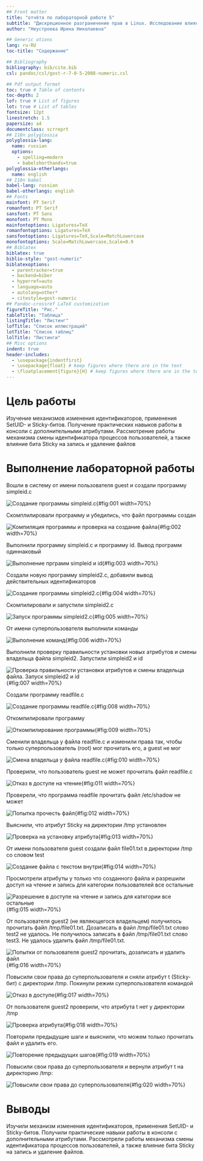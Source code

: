 ```yaml
---
## Front matter
title: "отчёта по лабораторной работе 5"
subtitle: "Дискреционное разграничение прав в Linux. Исследование влияния дополнительных атрибутов"
author: "Неустроева Ирина Николаевна"

## Generic otions
lang: ru-RU
toc-title: "Содержание"

## Bibliography
bibliography: bib/cite.bib
csl: pandoc/csl/gost-r-7-0-5-2008-numeric.csl

## Pdf output format
toc: true # Table of contents
toc-depth: 2
lof: true # List of figures
lot: true # List of tables
fontsize: 12pt
linestretch: 1.5
papersize: a4
documentclass: scrreprt
## I18n polyglossia
polyglossia-lang:
  name: russian
  options:
	- spelling=modern
	- babelshorthands=true
polyglossia-otherlangs:
  name: english
## I18n babel
babel-lang: russian
babel-otherlangs: english
## Fonts
mainfont: PT Serif
romanfont: PT Serif
sansfont: PT Sans
monofont: PT Mono
mainfontoptions: Ligatures=TeX
romanfontoptions: Ligatures=TeX
sansfontoptions: Ligatures=TeX,Scale=MatchLowercase
monofontoptions: Scale=MatchLowercase,Scale=0.9
## Biblatex
biblatex: true
biblio-style: "gost-numeric"
biblatexoptions:
  - parentracker=true
  - backend=biber
  - hyperref=auto
  - language=auto
  - autolang=other*
  - citestyle=gost-numeric
## Pandoc-crossref LaTeX customization
figureTitle: "Рис."
tableTitle: "Таблица"
listingTitle: "Листинг"
lofTitle: "Список иллюстраций"
lotTitle: "Список таблиц"
lolTitle: "Листинги"
## Misc options
indent: true
header-includes:
  - \usepackage{indentfirst}
  - \usepackage{float} # keep figures where there are in the text
  - \floatplacement{figure}{H} # keep figures where there are in the text
---
```


# Цель работы

Изучение механизмов изменения идентификаторов, применения SetUID- и Sticky-битов. Получение практических навыков работы в консоли с дополнительными атрибутами. Рассмотрение работы механизма смены идентификатора процессов пользователей, а также влияние бита Sticky на запись и удаление файлов

# Выполнение лабораторной работы

Вошли в систему от имени пользователя guest и создали программу simpleid.с

![Создание программы simpleid.c](image/1.png){#fig:001 width=70%}

Cкомплилировали программу и убедились, что файл программы создан

![Компиляция программы и проверка на создание файла](image/2.png){#fig:002 width=70%} 

Выполнили программу simpleid.с и программу id. Вывод программ одиннаковый 

![Выполнение прграмм simpleid и id](image/3.png){#fig:003 width=70%}

Создали новую программу simpleid2.с, добавили вывод действительных идентификаторов

![Создание программы simpleid2.c](image/4.png){#fig:004 width=70%}

Скомпилировали и запустили simpleid2.c

![Запуск программы simpleid2.c](image/5.png){#fig:005 width=70%}

От имени суперпользователя выполнили команды

![Выполнение команд](image/6.png){#fig:006 width=70%}

Выполнили проверку правильности установки новых атрибутов и смены владельца файла simpleid2. Запустили simpleid2 и id

![Проверка правильности установки атрибутов и смены владельца файла. Запуск simpleid2 и id ](image/7.png){#fig:007 width=70%}

Создали программу readfile.c

![Создание программы readfile.c](image/8.png){#fig:008 width=70%}

Откомпилировали программу 

![Откомпилирование программы](image/9.png){#fig:009 width=70%}

Сменили владельца у файла readfile.c и изменили права так, чтобы только суперпользователь (root) мог прочитать его, a guest не мог

![Смена владельца у файла readfile.c](image/10.png){#fig:010 width=70%}

Проверили, что пользователь guest не может прочитать файл readfile.c

![Отказ в доступе на чтение](image/11.png){#fig:011 width=70%}

Проверели, что программа readfile прочитать файл /etc/shadow не может

![Попытка прочесть файл](image/12.png){#fig:012 width=70%}

Выяснили, что атрибут Sticky на директории /tmp установлен

![Проверка на установку атрибута](image/13.png){#fig:013 width=70%}

От имени пользователя guest создали файл file01.txt в директории /tmp со словом test

![Создание файла с текстом внутри](image/14.png){#fig:014 width=70%}

Просмотрели атрибуты у только что созданного файла и разрешили доступ на чтение и запись для категории пользователей все остальные

![Разрешение в доступе на чтение и запись для каткгории все остальные](image/15.png){#fig:015 width=70%}

От пользователя guest2 (не являющегося владельцем) получилось прочитать файл /tmp/file01.txt. Дозаписать в файл
/tmp/file01.txt слово test2 не удалось. Не получилось записать в файл /tmp/file01.txt слово test3. Не удалось удалить файл /tmp/file01.txt.

![Попытки от пользователя guest2 прочитать, дозаписать и удалить файл](image/16.png){#fig:016 width=70%}

Повысили свои права до суперпользователя и сняли атрибут t (Sticky-бит) с директории /tmp. Покинули режим суперпользователя командой

![Отказ в доступе](image/17.png){#fig:017 width=70%}

От пользователя guest2 проверили, что атрибута t нет у директории /tmp

![Проверка атрибута](image/18.png){#fig:018 width=70%}

Повторили предыдущие шаги и выяснили, что можем только прочитать файл и удалить его. 

![Повторение предыдущих шагов](image/19.png){#fig:019 width=70%}

Повысили свои права до суперпользователя и вернули атрибут t на директорию /tmp:

![Повысили свои права до суперпользователя ](image/20.png){#fig:020 width=70%}

# Выводы

Изучили механизм изменения идентификаторов, применения SetUID- и Sticky-битов. Получили практические навыки работы в консоли с дополнительными атрибутами. Рассмотрели работы механизма смены идентификатора процессов пользователей, а также влияние бита Sticky на запись и удаление файлов.


